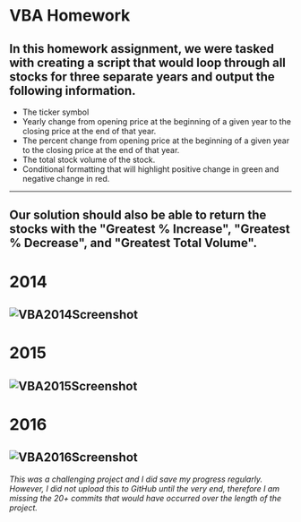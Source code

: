 # VBA Homework
##  In this homework assignment, we were tasked with creating a script that would loop through all stocks for three separate years and output the following information.
- The ticker symbol
- Yearly change from opening price at the beginning of a given year to the closing price at the end of that year.
- The percent change from opening price at the beginning of a given year to the closing price at the end of that year.
- The total stock volume of the stock.
- Conditional formatting that will highlight positive change in green and negative change in red.
---
##  Our solution should also be able to return the stocks with the "Greatest % Increase", "Greatest % Decrease", and "Greatest Total Volume".
# 2014
![VBA2014Screenshot](https://user-images.githubusercontent.com/53315287/123558319-9ff06c80-d763-11eb-86d2-6aa2083919e9.png)
---
# 2015
![VBA2015Screenshot](https://user-images.githubusercontent.com/53315287/123558348-b72f5a00-d763-11eb-9b7b-4f5cf2cd6a1c.png)
---
# 2016
![VBA2016Screenshot](https://user-images.githubusercontent.com/53315287/123558351-ba2a4a80-d763-11eb-871a-b54590b633eb.png)
---
*This was a challenging project and I did save my progress regularly. However, I did not upload this to GitHub until the very end, therefore I am missing the 20+ commits that would have occurred over the length of the project.*
